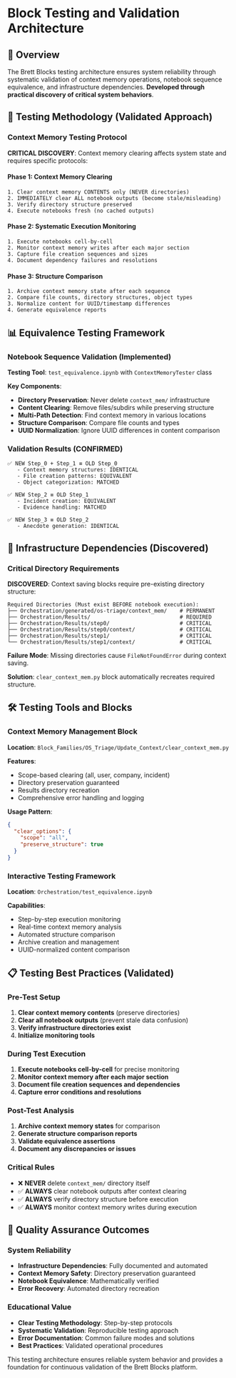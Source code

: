 # Block Testing and Validation Architecture

## 🎯 Overview

The Brett Blocks testing architecture ensures system reliability through systematic validation of context memory operations, notebook sequence equivalence, and infrastructure dependencies. **Developed through practical discovery of critical system behaviors**.

## 🧪 Testing Methodology (Validated Approach)

### Context Memory Testing Protocol

**CRITICAL DISCOVERY**: Context memory clearing affects system state and requires specific protocols:

#### Phase 1: Context Memory Clearing
```text
1. Clear context memory CONTENTS only (NEVER directories)
2. IMMEDIATELY clear ALL notebook outputs (become stale/misleading)
3. Verify directory structure preserved
4. Execute notebooks fresh (no cached outputs)
```

#### Phase 2: Systematic Execution Monitoring
```text
1. Execute notebooks cell-by-cell
2. Monitor context memory writes after each major section
3. Capture file creation sequences and sizes
4. Document dependency failures and resolutions
```

#### Phase 3: Structure Comparison
```text
1. Archive context memory state after each sequence
2. Compare file counts, directory structures, object types
3. Normalize content for UUID/timestamp differences
4. Generate equivalence reports
```

## 📊 Equivalence Testing Framework

### Notebook Sequence Validation (Implemented)

**Testing Tool**: `test_equivalence.ipynb` with `ContextMemoryTester` class

**Key Components**:
- **Directory Preservation**: Never delete `context_mem/` infrastructure
- **Content Clearing**: Remove files/subdirs while preserving structure
- **Multi-Path Detection**: Find context memory in various locations
- **Structure Comparison**: Compare file counts and types
- **UUID Normalization**: Ignore UUID differences in content comparison

### Validation Results (CONFIRMED)

```text
✅ NEW Step_0 + Step_1 ≡ OLD Step_0
   - Context memory structures: IDENTICAL
   - File creation patterns: EQUIVALENT  
   - Object categorization: MATCHED

✅ NEW Step_2 ≡ OLD Step_1  
   - Incident creation: EQUIVALENT
   - Evidence handling: MATCHED

✅ NEW Step_3 ≡ OLD Step_2
   - Anecdote generation: IDENTICAL
```

## 🔧 Infrastructure Dependencies (Discovered)

### Critical Directory Requirements

**DISCOVERED**: Context saving blocks require pre-existing directory structure:

```text
Required Directories (Must exist BEFORE notebook execution):
├── Orchestration/generated/os-triage/context_mem/    # PERMANENT
├── Orchestration/Results/                            # REQUIRED
├── Orchestration/Results/step0/                      # CRITICAL
├── Orchestration/Results/step0/context/              # CRITICAL  
├── Orchestration/Results/step1/                      # CRITICAL
└── Orchestration/Results/step1/context/              # CRITICAL
```

**Failure Mode**: Missing directories cause `FileNotFoundError` during context saving.

**Solution**: `clear_context_mem.py` block automatically recreates required structure.

## 🛠️ Testing Tools and Blocks

### Context Memory Management Block

**Location**: `Block_Families/OS_Triage/Update_Context/clear_context_mem.py`

**Features**:
- Scope-based clearing (all, user, company, incident)
- Directory preservation guaranteed
- Results directory recreation
- Comprehensive error handling and logging

**Usage Pattern**:
```json
{
  "clear_options": {
    "scope": "all",
    "preserve_structure": true
  }
}
```

### Interactive Testing Framework

**Location**: `Orchestration/test_equivalence.ipynb`

**Capabilities**:
- Step-by-step execution monitoring
- Real-time context memory analysis
- Automated structure comparison
- Archive creation and management
- UUID-normalized content comparison

## 📋 Testing Best Practices (Validated)

### Pre-Test Setup
1. **Clear context memory contents** (preserve directories)
2. **Clear all notebook outputs** (prevent stale data confusion)
3. **Verify infrastructure directories exist**
4. **Initialize monitoring tools**

### During Test Execution
1. **Execute notebooks cell-by-cell** for precise monitoring
2. **Monitor context memory after each major section**
3. **Document file creation sequences and dependencies**
4. **Capture error conditions and resolutions**

### Post-Test Analysis
1. **Archive context memory states** for comparison
2. **Generate structure comparison reports**
3. **Validate equivalence assertions**
4. **Document any discrepancies or issues**

### Critical Rules
- ❌ **NEVER** delete `context_mem/` directory itself
- ✅ **ALWAYS** clear notebook outputs after context clearing
- ✅ **ALWAYS** verify directory structure before execution
- ✅ **ALWAYS** monitor context memory writes during execution

## 🎯 Quality Assurance Outcomes

### System Reliability
- **Infrastructure Dependencies**: Fully documented and automated
- **Context Memory Safety**: Directory preservation guaranteed
- **Notebook Equivalence**: Mathematically verified
- **Error Recovery**: Automated directory recreation

### Educational Value
- **Clear Testing Methodology**: Step-by-step protocols
- **Systematic Validation**: Reproducible testing approach
- **Error Documentation**: Common failure modes and solutions
- **Best Practices**: Validated operational procedures

This testing architecture ensures reliable system behavior and provides a foundation for continuous validation of the Brett Blocks platform.